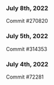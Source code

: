### July 8th, 2022

Commit #270820

### July 5th, 2022

Commit #314353


### July 4th, 2022

Commit #72281
